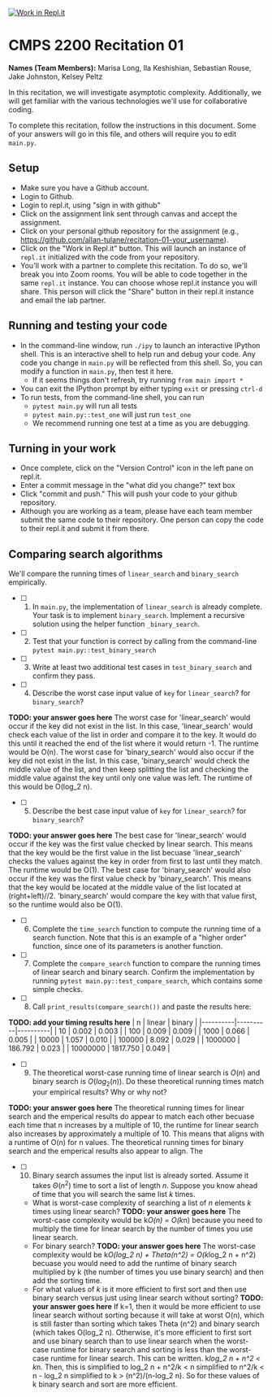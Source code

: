 [![Work in Repl.it](https://classroom.github.com/assets/work-in-replit-14baed9a392b3a25080506f3b7b6d57f295ec2978f6f33ec97e36a161684cbe9.svg)](https://classroom.github.com/online_ide?assignment_repo_id=3989353&assignment_repo_type=AssignmentRepo)
# CMPS 2200  Recitation 01

**Names (Team Members):** Marisa Long, Ila Keshishian, Sebastian Rouse, Jake Johnston, Kelsey Peltz

In this recitation, we will investigate asymptotic complexity. Additionally, we will get familiar with the various technologies we'll use for collaborative coding.

To complete this recitation, follow the instructions in this document. Some of your answers will go in this file, and others will require you to edit `main.py`.


## Setup
- Make sure you have a Github account.
- Login to Github.
- Login to repl.it, using "sign in with github"
- Click on the assignment link sent through canvas and accept the assignment. 
- Click on your personal github repository for the assignment (e.g., https://github.com/allan-tulane/recitation-01-your_username).
- Click on the "Work in Repl.it" button. This will launch an instance of `repl.it` initialized with the code from your repository.
- You'll work with a partner to complete this recitation. To do so, we'll break you into Zoom rooms. You will be able to code together in the same `repl.it` instance. You can choose whose repl.it instance you will share. This person will click the "Share" button in their repl.it instance and email the lab partner.

## Running and testing your code
- In the command-line window, run `./ipy` to launch an interactive IPython shell. This is an interactive shell to help run and debug your code. Any code you change in `main.py` will be reflected from this shell. So, you can modify a function in `main.py`, then test it here.
  + If it seems things don't refresh, try running `from main import *`
- You can exit the IPython prompt by either typing `exit` or pressing `ctrl-d`
- To run tests, from the command-line shell, you can run
  + `pytest main.py` will run all tests
  + `pytest main.py::test_one` will just run `test_one`
  + We recommend running one test at a time as you are debugging.

## Turning in your work

- Once complete, click on the "Version Control" icon in the left pane on repl.it.
- Enter a commit message in the "what did you change?" text box
- Click "commit and push." This will push your code to your github repository.
- Although you are working as a team, please have each team member submit the same code to their repository. One person can copy the code to their repl.it and submit it from there.

## Comparing search algorithms

We'll compare the running times of `linear_search` and `binary_search` empirically.

- [ ] 1. In `main.py`, the implementation of `linear_search` is already complete. Your task is to implement `binary_search`. Implement a recursive solution using the helper function `_binary_search`. 

- [ ] 2. Test that your function is correct by calling from the command-line `pytest main.py::test_binary_search`

- [ ] 3. Write at least two additional test cases in `test_binary_search` and confirm they pass.

- [ ] 4. Describe the worst case input value of `key` for `linear_search`? for `binary_search`? 

**TODO: your answer goes here**
The worst case for 'linear_search' would occur if the key did not exist in the list. In this case, 'linear_search' would check each value of the list in order and compare it to the key. It would do this until it reached the end of the list where it would return -1. The runtime would be O(n).
The worst case for 'binary_search' would also occur if the key did not exist in the list. In this case, 'binary_search' would check the middle value of the list, and then keep splitting the list and checking the middle value against the key until only one value was left. The runtime of this would be O(log_2 n).

- [ ] 5. Describe the best case input value of `key` for `linear_search`? for `binary_search`? 

**TODO: your answer goes here**
The best case for 'linear_search' would occur if the key was the first value checked by linear search. This means that the key would be the first value in the list becuase 'linear_search' checks the values against the key in order from first to last until they match. The runtime would be O(1).
The best case for 'binary_search' would also occur if the key was the first value check by 'binary_search'. This means that the key would be located at the middle value of the list located at (right+left)//2. 'binary_search' would compare the key with that value first, so the runtime would also be O(1).

- [ ] 6. Complete the `time_search` function to compute the running time of a search function. Note that this is an example of a "higher order" function, since one of its parameters is another function.

- [ ] 7. Complete the `compare_search` function to compare the running times of linear search and binary search. Confirm the implementation by running `pytest main.py::test_compare_search`, which contains some simple checks.

- [ ] 8. Call `print_results(compare_search())` and paste the results here:

**TODO: add your timing results here**
|        n |   linear |   binary |
|----------|----------|----------|
|       10 |    0.002 |    0.003 |
|      100 |    0.009 |    0.009 |
|     1000 |    0.066 |    0.005 |
|    10000 |    1.057 |    0.010 |
|   100000 |    8.092 |    0.029 |
|  1000000 |  186.792 |    0.023 |
| 10000000 | 1817.750 |    0.049 |

- [ ] 9. The theoretical worst-case running time of linear search is $O(n)$ and binary search is $O(log_2(n))$. Do these theoretical running times match your empirical results? Why or why not?

**TODO: your answer goes here**
The theoretical running times for linear search and the emperical results do appear to match each other becuase each time that n increases by a multiple of 10, the runtime for linear search also increases by approximately a multiple of 10. This means that aligns with a runtime of O(n) for n values. The theoretical running times for binary search and the emperical results also appear to align. The 

- [ ] 10. Binary search assumes the input list is already sorted. Assume it takes $\Theta(n^2)$ time to sort a list of length $n$. Suppose you know ahead of time that you will search the same list $k$ times. 
  + What is worst-case complexity of searching a list of $n$ elements $k$ times using linear search? **TODO: your answer goes here**
	The worst-case complexity would be k*O(n) = O(k*n) because you need to multiply the time for linear search by the number of times you use linear search.
  + For binary search? **TODO: your answer goes here**
	The worst-case complexity would be k*O(log_2 n) + Theta(n^2) = O(k*log_2 n + n^2) becuase you would need to add the runtime of binary search multiplied by k (the number of times you use binary search) and then add the sorting time.
  + For what values of $k$ is it more efficient to first sort and then use binary search versus just using linear search without sorting? **TODO: your answer goes here**
	If k=1, then it would be more efficient to use linear search without sorting because it will take at worst O(n), which is still faster than sorting which takes Theta (n^2) and binary search (which takes O(log_2 n).  Otherwise, it's more efficient to first sort and use binary search than to use linear search when the worst-case runtime for binary search and sorting is less than the worst-case runtime for linear search. This can be written. k*log_2 n + n^2 < k*n. Then, this is simplified to log_2 n + n^2/k < n simplified to n^2/k < n - log_2 n simplified to k > (n^2)/(n-log_2 n). So for these values of k binary search and sort are more efficient.